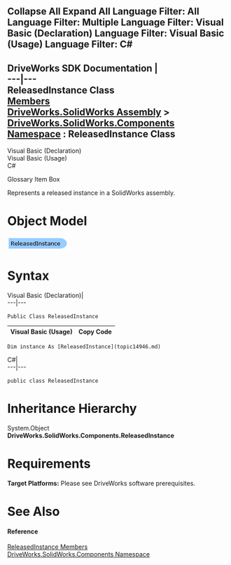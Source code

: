        

 Collapse All Expand All  Language Filter: All  Language Filter: Multiple  Language Filter: Visual Basic (Declaration) Language Filter: Visual Basic (Usage) Language Filter: C#  
---  
DriveWorks SDK Documentation  |   
---|---  
ReleasedInstance Class   
[Members](topic14947.md)   
[DriveWorks.SolidWorks Assembly](topic13342.md) > [DriveWorks.SolidWorks.Components Namespace](topic13925.md) : ReleasedInstance Class  
---  
  
Visual Basic (Declaration)    
Visual Basic (Usage)    
C# 

Glossary Item Box

Represents a released instance in a SolidWorks assembly. 

# Object Model

![](dotnetdiagramimages/image849.png)

# Syntax

Visual Basic (Declaration)|   
---|---  
      
    
    Public Class ReleasedInstance   
  
Visual Basic (Usage)| Copy Code  
---|---  
      
    
    Dim instance As [ReleasedInstance](topic14946.md)  
  
C#|   
---|---  
      
    
    public class ReleasedInstance   
  
# Inheritance Hierarchy

System.Object  
**DriveWorks.SolidWorks.Components.ReleasedInstance**  


# Requirements

**Target Platforms:** Please see DriveWorks software prerequisites.

# See Also

#### Reference

[ReleasedInstance Members](topic14947.md)   
[DriveWorks.SolidWorks.Components Namespace](topic13925.md)


